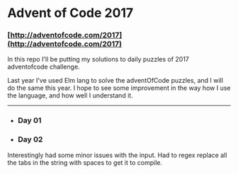 # Advent of Code 2017
### [http://adventofcode.com/2017](http://adventofcode.com/2017)

In this repo I'll be putting my solutions to daily puzzles of 2017 adventofcode challenge.

Last year I've used Elm lang to solve the adventOfCode puzzles, and I will do the same this year.
I hope to see some improvement in the way how I use the language, and how well I understand it.

---

- ### Day 01
- ### Day 02
Interestingly had some minor issues with the input. Had to regex replace all the tabs in the string with spaces to get it to compile.